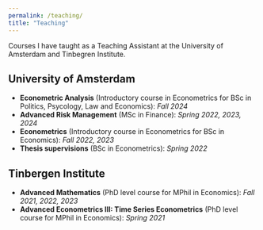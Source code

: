 ```yaml
---
permalink: /teaching/
title: "Teaching"
---
```


Courses I have taught as a Teaching Assistant at the University of Amsterdam and Tinbegren Institute. 

## University of Amsterdam
- **Econometric Analysis** (Introductory course in Econometrics for BSc in Politics, Psycology, Law and Economics): *Fall 2024*
- **Advanced Risk Management** (MSc in Finance): *Spring 2022, 2023, 2024*
- **Econometrics** (Introductory course in Econometrics for BSc in Economics): *Fall 2022, 2023*
- **Thesis supervisions** (BSc in Econometrics): *Spring 2022*

## Tinbergen Institute
- **Advanced Mathematics** (PhD level course for MPhil in Economics): *Fall 2021, 2022, 2023*
- **Advanced Econometrics III: Time Series Econometrics** (PhD level course for MPhil in Economics): *Spring 2021* 

